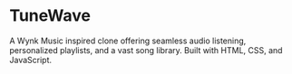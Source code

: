 # TuneWave
A Wynk Music inspired clone offering seamless audio listening, personalized playlists, and a vast song library. Built with HTML, CSS, and JavaScript.
